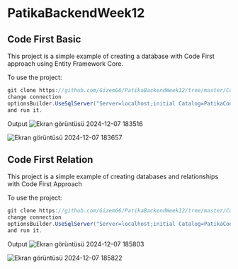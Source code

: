 # PatikaBackendWeek12

Code First Basic
--------------------
This project is a simple example of creating a database with Code First approach using Entity Framework Core.

To use the project:
```csharp
git clone https://github.com/GizemG6/PatikaBackendWeek12/tree/master/CodeFirstBasic
change connection
optionsBuilder.UseSqlServer("Server=localhost;initial Catalog=PatikaCodeFirstDb1;integrated Security=true;TrustServerCertificate=true;");
and run it.
```
Output
![Ekran görüntüsü 2024-12-07 183516](https://github.com/user-attachments/assets/4ea76b70-9be8-4f43-bc39-99b7ef9b33e8)

![Ekran görüntüsü 2024-12-07 183657](https://github.com/user-attachments/assets/51ee857b-59bf-4765-9201-52c748b21847)

Code First Relation
----------------------
This project is a simple example of creating databases and relationships with Code First Approach

To use the project:
```csharp
git clone https://github.com/GizemG6/PatikaBackendWeek12/tree/master/CodeFirstRelation
change connection
optionsBuilder.UseSqlServer("Server=localhost;initial Catalog=PatikaCodeFirstDb2;integrated Security=true;TrustServerCertificate=true;");
and run it.
```

Output
![Ekran görüntüsü 2024-12-07 185803](https://github.com/user-attachments/assets/d33f7931-6e34-42c4-8d78-b4a392b5c5f2)

![Ekran görüntüsü 2024-12-07 185822](https://github.com/user-attachments/assets/587af9f5-5b7b-42ab-b754-5856d88fb080)


